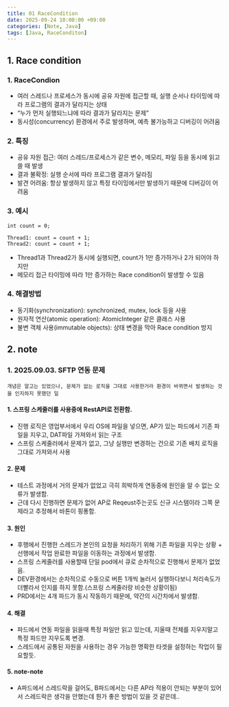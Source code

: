```yaml
---
title: 01 RaceCondition
date: 2025-09-24 10:00:00 +09:00
categories: [Note, Java]
tags: [Java, RaceConditon]
---
```


## 1. Race condition
### 1. RaceCondion
 - 여러 스레드나 프로세스가 동시에 공유 자원에 접근할 때, 실행 순서나 타이밍에 따라 프로그램의 결과가 달라지는 상태
 - “누가 먼저 실행되느냐에 따라 결과가 달라지는 문제”
 - 동시성(concurrency) 환경에서 주로 발생하며, 예측 불가능하고 디버깅이 어려움

### 2. 특징
 - 공유 자원 접근: 여러 스레드/프로세스가 같은 변수, 메모리, 파일 등을 동시에 읽고 쓸 때 발생
 - 결과 불확정: 실행 순서에 따라 프로그램 결과가 달라짐
 - 발견 어려움: 항상 발생하지 않고 특정 타이밍에서만 발생하기 때문에 디버깅이 어려움

### 3. 예시
```
int count = 0;

Thread1: count = count + 1;
Thread2: count = count + 1;
```
- Thread1과 Thread2가 동시에 실행되면, count가 1만 증가하거나 2가 되어야 하지만
- 메모리 접근 타이밍에 따라 1만 증가하는 Race condition이 발생할 수 있음

### 4. 해결방법
 - 동기화(synchronization): synchronized, mutex, lock 등을 사용
 - 원자적 연산(atomic operation): AtomicInteger 같은 클래스 사용
 - 불변 객체 사용(immutable objects): 상태 변경을 막아 Race condition 방지

## 2. note
### 1. 2025.09.03. SFTP 연동 문제 
 `개념은 알고는 있었으나, 문제가 없는 로직을 그대로 사용한거라 환경이 바뀌면서 발생하는 것을 인지하지 못했던 일`
#### 1. 스프링 스케줄러를 사용중에 RestAPI로 전환함.
 - 진행 로직은 영업부서에서 우리 OS에 파일을 넣으면, AP가 있는 파드에서 기존 파일을 지우고, DAT파일 가져와서 읽는 구조
 - 스프링 스케줄러에서 문제가 없고, 그냥 실행만 변경하는 건으로 기존 배치 로직을 그대로 가져와서 사용

#### 2. 문제 
 - 테스트 과정에서 거의 문제가 없었고 극히 희박하게 연동중에 원인을 알 수 없는 오류가 발생함.
 - 근데 다시 진행하면 문제가 없어 AP로 Reqeust주는곳도 신규 시스템이라 그쪽 문제라고 추정해서 바톤이 핑퐁함.

#### 3. 원인
 - 후행에서 진행한 스레드가 본인의 요청을 처리하기 위해 기존 파일을 지우는 상황 + 선행에서 작업 완료한 파일을 이동하는 과정에서 발생함. 
 - 스프링 스케줄러를 사용할때 단일 pod에서 큐로 순차적으로 진행해서 문제가 없었음.
 - DEV환경에서는 순차적으로 수동으로 버튼 1개씩 눌러서 실행하다보니 처리속도가 더빨라서 인지를 하지 못함.(스프링 스케줄러랑 비슷한  상황이됨)
 - PRD에서는 4개 파드가 동시 작동하기 때문에, 약간의 시간차에서 발생함.  

#### 4. 해결
 - 파드에서 연동 파일을 읽을때 특정 파일만 읽고 있는데, 지울때 전체를 지우지말고 특정 파드만 지우도록 변경.
 - 스레드에서 공통된 자원을 사용하는 경우 가능한 명확한 타겟을 설정하는 작업이 필요할듯.
 
#### 5. note-note
 - A파드에서 스레드락을 걸어도, B파드에서는 다른 AP라 적용이 안되는 부분이 있어서 스레드락은 생각을 안했는데 뭔가 좋은 방법이 있을 것 같은데..

 
